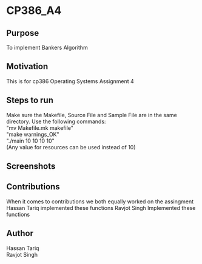 # CP386_A4

## Purpose
To implement Bankers Algorithm 

## Motivation
This is for cp386 Operating Systems Assignment 4 

## Steps to run

Make sure the Makefile, Source File and Sample File are in the same directory. 
Use the following commands:<br />
"mv Makefile.mk makefile"<br />
"make warnings_OK"<br />
"./main 10 10 10 10"<br />
(Any value for resources can be used instead of 10)


## Screenshots


## Contributions 
When it comes to contributions we both equally worked on the assingment 
Hassan Tariq implemented these functions 
Ravjot Singh Implemented these functions 

## Author
Hassan Tariq<br />
Ravjot Singh

## 




